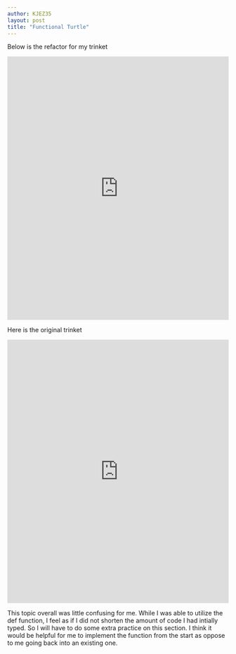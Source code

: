 ```yaml
---
author: KJEZ35
layout: post
title: "Functional Turtle"
---
```


Below is the refactor for my trinket
<iframe src="https://trinket.io/embed/python/6fd1a9792a" width="100%" height="600" frameborder="0" marginwidth="0" marginheight="0" allowfullscreen></iframe>

Here is the original trinket
<iframe src="https://trinket.io/embed/python/5a0a4b15ca" width="100%" height="600" frameborder="0" marginwidth="0" marginheight="0" allowfullscreen></iframe>

This topic overall was little confusing for me. While I was able to utilize the def function,
I feel as if I did not shorten the amount of code I had intially typed. So I will have to do some 
extra practice on this section. I think it would be helpful for me to implement the function from 
the start as oppose to me going back into an existing one. 
